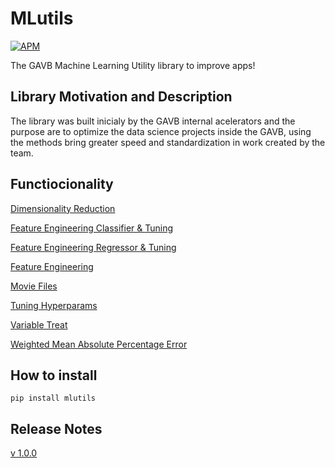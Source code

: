# **MLutils**

[![APM](https://img.shields.io/apm/l/python?style=plastic)](https://github.com/GAVB-SERVICOS/mlutils/blob/dev/LICENSE)


The GAVB Machine Learning Utility library to improve apps!


## **Library Motivation and Description**

The library was built inicialy by the GAVB internal acelerators and the purpose are to optimize the data science projects inside the GAVB, using the methods bring greater speed and standardization in work created by the team. 


## **Functiocionality**

[Dimensionality Reduction](/mlutils/blob/dev/tutorial/tutorial_dimensionality_reduction.ipynb)

[Feature Engineering Classifier & Tuning](/mlutils/blob/dev/tutorial/tutorial_fe_class_tuning.ipynb)

[Feature Engineering Regressor & Tuning](/mlutils/blob/dev/tutorial/tutorial_fe_regr_tuning.ipynb)

[Feature Engineering](mlutils/dev/tutorial/tutorial_feature_engineering.ipynb)

[Movie Files](/mlutils/blob/dev/tutorial/tutorial_movie_files_create_dir.ipynb)

[Tuning Hyperparams](/mlutils/blob/dev/tutorial_tuning_hyperparams.ipynb)

[Variable Treat](/mlutils/blob/dev/tutorial/tutorial_variable_treat.ipynb)

[Weighted Mean Absolute Percentage Error](/mlutils/blob/dev/tutorial/tutorial_weighted_mean_absolute_percentage_error.ipynb)


## **How to install**

```
pip install mlutils
```


## **Release Notes**

[v 1.0.0](/GAVB-SERVICOS/mlutils/releases)



